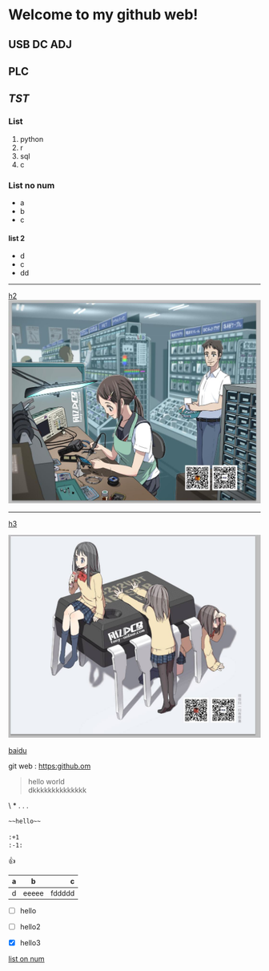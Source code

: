 # Welcome to my github web!
 

## USB DC ADJ
 

## **PLC**  

 
## *TST*

### List
1. python
2. r
3. sql
4. c

### List no num
- a
- b
- c
#### list 2
- d
- c
- dd

-----

    
        

[h2](h2.md)
![h2](h2.jpg)

------

[h3]()

![img](h1.jpg)


[baidu](www.baidu.com)     

         



git web : <https:github.om>

> hello world    
> dkkkkkkkkkkkkkk

\\ \*  \. . .
    
    ~~hello~~    

    :+1
    :-1:
       
              
:+1:              
     

| a | b | c |
| ---- | :---: | ---: |
| d | eeeee  |  fddddd |
       



- [ ] hello
- [ ] hello2
- [x] hello3


[list on num ](#list-no-num)   

